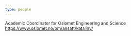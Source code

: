 ```yaml
---
type: people
---
```


Academic Coordinator for Oslomet Engineering and Science
https://www.oslomet.no/om/ansatt/katalinv/